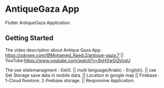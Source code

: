 # AntiqueGaza App

Flutter AntiqueGaza Application.

## Getting Started

The video description about Antique Gaza App. https://odysee.com/@Mohamed_Raed:2/antique-gaza:7 || YouTube:https://www.youtube.com/watch?v=8xHVwGQVoqU

The use statemanagment : GetX. || multi language(Arabic - English). || use Get Storage save data in mobile data. || Location in google map
  || Firebase : 1-Cloud firestore.   2-firebase storage.   || Responsive Application.
               
